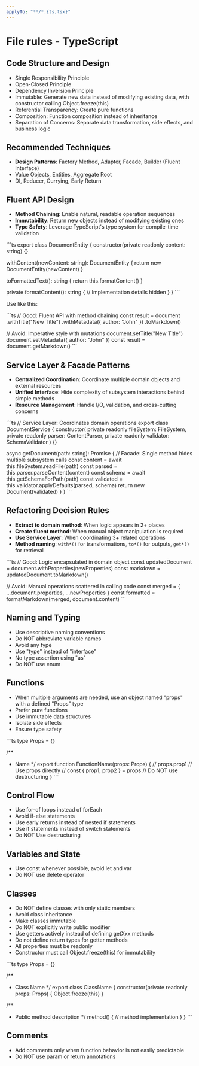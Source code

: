 ```yaml
---
applyTo: "**/*.{ts,tsx}"
---
```


# File rules - TypeScript

## Code Structure and Design

- Single Responsibility Principle
- Open-Closed Principle  
- Dependency Inversion Principle
- Immutable: Generate new data instead of modifying existing data, with constructor calling Object.freeze(this)
- Referential Transparency: Create pure functions
- Composition: Function composition instead of inheritance
- Separation of Concerns: Separate data transformation, side effects, and business logic

## Recommended Techniques

- **Design Patterns**: Factory Method, Adapter, Facade, Builder (Fluent Interface)
- Value Objects, Entities, Aggregate Root
- DI, Reducer, Currying, Early Return

## Fluent API Design

- **Method Chaining**: Enable natural, readable operation sequences
- **Immutability**: Return new objects instead of modifying existing ones
- **Type Safety**: Leverage TypeScript's type system for compile-time validation

\`\`\`ts
export class DocumentEntity {
  constructor(private readonly content: string) {}
  
  withContent(newContent: string): DocumentEntity {
    return new DocumentEntity(newContent)
  }
  
  toFormattedText(): string {
    return this.formatContent()
  }
  
  private formatContent(): string {
    // Implementation details hidden
  }
}
\`\`\`

Use like this:

\`\`\`ts
// Good: Fluent API with method chaining
const result = document
  .withTitle("New Title")
  .withMetadata({ author: "John" })
  .toMarkdown()

// Avoid: Imperative style with mutations
document.setTitle("New Title")
document.setMetadata({ author: "John" })
const result = document.getMarkdown()
\`\`\`

## Service Layer & Facade Patterns

- **Centralized Coordination**: Coordinate multiple domain objects and external resources
- **Unified Interface**: Hide complexity of subsystem interactions behind simple methods
- **Resource Management**: Handle I/O, validation, and cross-cutting concerns

\`\`\`ts
// Service Layer: Coordinates domain operations
export class DocumentService {
  constructor(
    private readonly fileSystem: FileSystem,
    private readonly parser: ContentParser,
    private readonly validator: SchemaValidator
  ) {}

  async getDocument(path: string): Promise<Document> {
    // Facade: Single method hides multiple subsystem calls
    const content = await this.fileSystem.readFile(path)
    const parsed = this.parser.parseContent(content)
    const schema = await this.getSchemaForPath(path)
    const validated = this.validator.applyDefaults(parsed, schema)
    return new Document(validated)
  }
}
\`\`\`

## Refactoring Decision Rules

- **Extract to domain method**: When logic appears in 2+ places
- **Create fluent method**: When manual object manipulation is required
- **Use Service Layer**: When coordinating 3+ related operations
- **Method naming**: `with*()` for transformations, `to*()` for outputs, `get*()` for retrieval

\`\`\`ts
// Good: Logic encapsulated in domain object
const updatedDocument = document.withProperties(newProperties)
const markdown = updatedDocument.toMarkdown()

// Avoid: Manual operations scattered in calling code
const merged = { ...document.properties, ...newProperties }
const formatted = formatMarkdown(merged, document.content)
\`\`\`

## Naming and Typing

- Use descriptive naming conventions
- Do NOT abbreviate variable names
- Avoid any type
- Use "type" instead of "interface"
- No type assertion using "as"
- Do NOT use enum

## Functions

- When multiple arguments are needed, use an object named "props" with a defined "Props" type
- Prefer pure functions
- Use immutable data structures
- Isolate side effects
- Ensure type safety

\`\`\`ts
type Props = {}

/**
 * Name
 */
export function FunctionName(props: Props) {
  // props.prop1 // Use props directly
  // const { prop1, prop2 } = props // Do NOT use destructuring
}
\`\`\`

## Control Flow

- Use for-of loops instead of forEach
- Avoid if-else statements
- Use early returns instead of nested if statements
- Use if statements instead of switch statements
- Do NOT Use destructuring

## Variables and State

- Use const whenever possible, avoid let and var
- Do NOT use delete operator

## Classes

- Do NOT define classes with only static members
- Avoid class inheritance
- Make classes immutable
- Do NOT explicitly write public modifier
- Use getters actively instead of defining getXxx methods
- Do not define return types for getter methods
- All properties must be readonly
- Constructor must call Object.freeze(this) for immutability

\`\`\`ts
type Props = {}

/**
 * Class Name
 */
export class ClassName {
  constructor(private readonly props: Props) {
    Object.freeze(this)
  }

  /**
   * Public method description
   */
  method() {
    // method implementation
  }
}
\`\`\`

## Comments

- Add comments only when function behavior is not easily predictable
- Do NOT use param or return annotations
